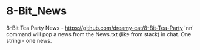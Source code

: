 # 8-Bit_News
8-Bit Tea Party News - https://github.com/dreamy-cat/8-Bit-Tea-Party
'nn' command will pop a news from the News.txt (like from stack) in chat.
One string - one news.
